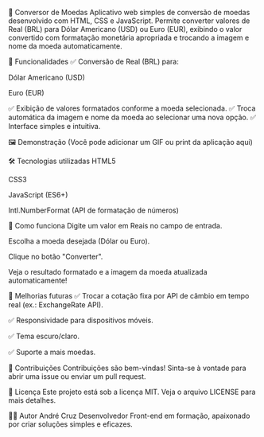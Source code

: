 💱 Conversor de Moedas
Aplicativo web simples de conversão de moedas desenvolvido com HTML, CSS e JavaScript. Permite converter valores de Real (BRL) para Dólar Americano (USD) ou Euro (EUR), exibindo o valor convertido com formatação monetária apropriada e trocando a imagem e nome da moeda automaticamente.

🚀 Funcionalidades
✅ Conversão de Real (BRL) para:

Dólar Americano (USD)

Euro (EUR)

✅ Exibição de valores formatados conforme a moeda selecionada.
✅ Troca automática da imagem e nome da moeda ao selecionar uma nova opção.
✅ Interface simples e intuitiva.

🖼️ Demonstração
(Você pode adicionar um GIF ou print da aplicação aqui)

🛠️ Tecnologias utilizadas
HTML5

CSS3

JavaScript (ES6+)

Intl.NumberFormat (API de formatação de números)


📝 Como funciona
Digite um valor em Reais no campo de entrada.

Escolha a moeda desejada (Dólar ou Euro).

Clique no botão "Converter".

Veja o resultado formatado e a imagem da moeda atualizada automaticamente!

🎯 Melhorias futuras
✅ Trocar a cotação fixa por API de câmbio em tempo real (ex.: ExchangeRate API).

✅ Responsividade para dispositivos móveis.

✅ Tema escuro/claro.

✅ Suporte a mais moedas.

🤝 Contribuições
Contribuições são bem-vindas!
Sinta-se à vontade para abrir uma issue ou enviar um pull request.

📄 Licença
Este projeto está sob a licença MIT.
Veja o arquivo LICENSE para mais detalhes.

👨‍💻 Autor
André Cruz
Desenvolvedor Front-end em formação, apaixonado por criar soluções simples e eficazes.

